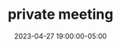 ---
date: 2023-04-27 19:00:00-05:00
dates: 7:00 pm on Apr 27 2023
draft: false
durationMinutes: 90
title: private meeting
---